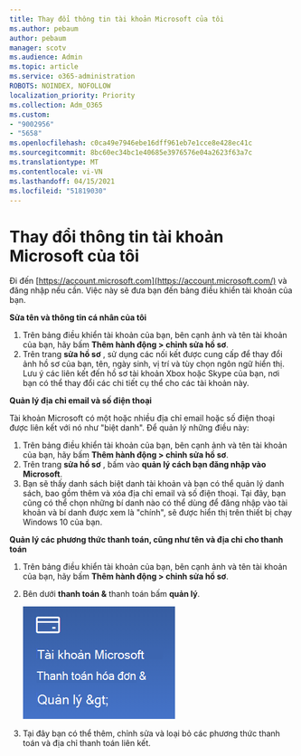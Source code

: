 ```yaml
---
title: Thay đổi thông tin tài khoản Microsoft của tôi
ms.author: pebaum
author: pebaum
manager: scotv
ms.audience: Admin
ms.topic: article
ms.service: o365-administration
ROBOTS: NOINDEX, NOFOLLOW
localization_priority: Priority
ms.collection: Adm_O365
ms.custom:
- "9002956"
- "5658"
ms.openlocfilehash: c0ca49e7946ebe16dff961eb7e1cce8e428ec41c
ms.sourcegitcommit: 8bc60ec34bc1e40685e3976576e04a2623f63a7c
ms.translationtype: MT
ms.contentlocale: vi-VN
ms.lasthandoff: 04/15/2021
ms.locfileid: "51819030"
---
```

# <a name="change-my-microsoft-account-information"></a>Thay đổi thông tin tài khoản Microsoft của tôi

Đi đến [https://account.microsoft.com](https://account.microsoft.com/) và đăng nhập nếu cần. Việc này sẽ đưa bạn đến bảng điều khiển tài khoản của bạn.  

**Sửa tên và thông tin cá nhân của tôi**

1. Trên bảng điều khiển tài khoản của bạn, bên cạnh ảnh và tên tài khoản của bạn, hãy bấm **Thêm hành động > chỉnh sửa hồ sơ**.
2. Trên trang **sửa hồ sơ** , sử dụng các nối kết được cung cấp để thay đổi ảnh hồ sơ của bạn, tên, ngày sinh, vị trí và tùy chọn ngôn ngữ hiển thị. Lưu ý các liên kết đến hồ sơ tài khoản Xbox hoặc Skype của bạn, nơi bạn có thể thay đổi các chi tiết cụ thể cho các tài khoản này.

**Quản lý địa chỉ email và số điện thoại**

Tài khoản Microsoft có một hoặc nhiều địa chỉ email hoặc số điện thoại được liên kết với nó như "biệt danh". Để quản lý những điều này:

1. Trên bảng điều khiển tài khoản của bạn, bên cạnh ảnh và tên tài khoản của bạn, hãy bấm **Thêm hành động > chỉnh sửa hồ sơ**.
2. Trên trang **sửa hồ sơ** , bấm vào **quản lý cách bạn đăng nhập vào Microsoft**. 
3. Bạn sẽ thấy danh sách biệt danh tài khoản và bạn có thể quản lý danh sách, bao gồm thêm và xóa địa chỉ email và số điện thoại. Tại đây, bạn cũng có thể chọn những bí danh nào có thể dùng để đăng nhập vào tài khoản và bí danh được xem là "chính", sẽ được hiển thị trên thiết bị chạy Windows 10 của bạn.

**Quản lý các phương thức thanh toán, cũng như tên và địa chỉ cho thanh toán** 

1. Trên bảng điều khiển tài khoản của bạn, bên cạnh ảnh và tên tài khoản của bạn, hãy bấm **Thêm hành động > chỉnh sửa hồ sơ**.
2. Bên dưới **thanh toán &** thanh toán bấm **quản lý**.

    ![Quản lý thanh toán và thanh toán](media/manage-account.png)

3. Tại đây bạn có thể thêm, chỉnh sửa và loại bỏ các phương thức thanh toán và địa chỉ thanh toán liên kết. 
